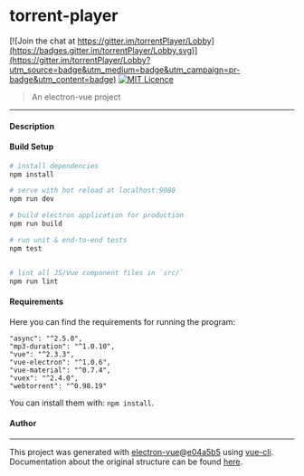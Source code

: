 # torrent-player

[![Join the chat at https://gitter.im/torrentPlayer/Lobby](https://badges.gitter.im/torrentPlayer/Lobby.svg)](https://gitter.im/torrentPlayer/Lobby?utm_source=badge&utm_medium=badge&utm_campaign=pr-badge&utm_content=badge)
[![MIT Licence](https://badges.frapsoft.com/os/mit/mit.svg?v=103)](https://opensource.org/licenses/mit-license.php)

> An electron-vue project

---

#### Description

#### Build Setup

``` bash
# install dependencies
npm install

# serve with hot reload at localhost:9080
npm run dev

# build electron application for production
npm run build

# run unit & end-to-end tests
npm test


# lint all JS/Vue component files in `src/`
npm run lint

```

#### Requirements

Here you can find the requirements for running the program:

```
"async": "^2.5.0",
"mp3-duration": "^1.0.10",
"vue": "^2.3.3",
"vue-electron": "^1.0.6",
"vue-material": "^0.7.4",
"vuex": "^2.4.0",
"webtorrent": "^0.98.19"
```

You can install them with: ```npm install```.

#### Author


---

This project was generated with [electron-vue](https://github.com/SimulatedGREG/electron-vue)@[e04a5b5](https://github.com/SimulatedGREG/electron-vue/tree/e04a5b5f09f63265939e00c9dc59a612d9da5bc8) using [vue-cli](https://github.com/vuejs/vue-cli). Documentation about the original structure can be found [here](https://simulatedgreg.gitbooks.io/electron-vue/content/index.html).
